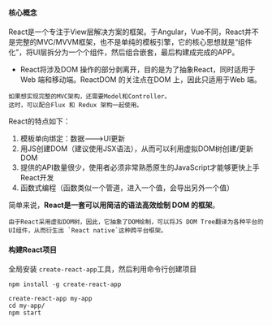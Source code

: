 #### 核心概念

React是一个专注于View层解决方案的框架。于Angular，Vue不同，React并不是完整的MVC/MVVM框架，也不是单纯的模板引擎，它的核心思想就是“组件化”，将UI层拆分为一个个组件，然后组合嵌套，最后构建成完成的APP。

* React将涉及DOM 操作的部分剥离开，目的是为了抽象React，同时适用于Web 端和移动端。ReactDOM 的关注点在DOM 上，因此只适用于Web 端。


```
如果想实现完整的MVC架构，还需要Model和Controller。
这时，可以配合Flux 和 Redux 架构一起使用。
```

React的特点如下：
1. 模板单向绑定：数据--->UI更新
2. 用JS创建DOM（建议使用JSX语法），从而可以利用虚拟DOM树创建/更新DOM
3. 提供的API数量很少，使用者必须非常熟悉原生的JavaScript才能够更快上手React开发
4. 函数式编程（函数类似一个管道，进入一个值，会导出另外一个值）

简单来说，**React是一套可以用简洁的语法高效绘制 DOM 的框架**。

```
由于React采用虚拟DOM树，因此，它抽象了DOM绘制，可以将JS DOM Tree翻译为各种平台的UI组件，从而衍生出 `React native`这种跨平台框架。
```

#### 构建React项目

全局安装 `create-react-app`工具，然后利用命令行创建项目

```
npm install -g create-react-app

create-react-app my-app
cd my-app/
npm start
```